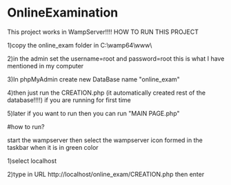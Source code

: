 # OnlineExamination

This project works in WampServer!!!!
HOW TO RUN THIS PROJECT

1)copy the online_exam folder  in C:\wamp64\www\

2)in the admin set the username=root and password=root this is what I have mentioned in my computer

3)In phpMyAdmin create new DataBase name "online_exam"

4)then just run the CREATION.php (it automatically created rest of the database!!!!) if you are running for first time

5)later if you want to run then you can run "MAIN PAGE.php"

#how to run?

start the wampserver then select the wampserver icon formed in the taskbar when it is in green color

1)select  localhost

2)type in URL http://localhost/online_exam/CREATION.php then enter
